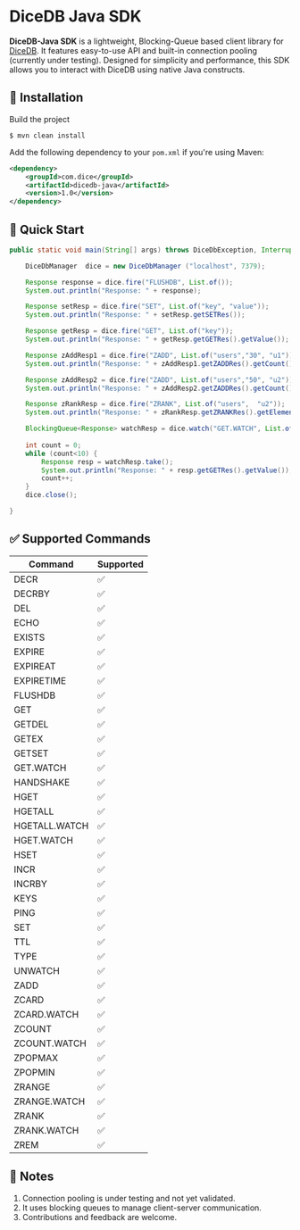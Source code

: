 # DiceDB Java SDK

**DiceDB-Java SDK** is a lightweight, Blocking-Queue based client library for [DiceDB](https://github.com/DiceDb/dice). 
It features easy-to-use API and built-in connection pooling (currently under testing). 
Designed for simplicity and performance, this SDK allows you to interact with DiceDB using native Java constructs.


## 🔧 Installation

Build the project
```shell
$ mvn clean install
```

Add the following dependency to your `pom.xml` if you're using Maven:

```xml
<dependency>
    <groupId>com.dice</groupId>
    <artifactId>dicedb-java</artifactId>
    <version>1.0</version>
</dependency>
```

## 🚀 Quick Start
```java
public static void main(String[] args) throws DiceDbException, InterruptedException {

    DiceDbManager  dice = new DiceDbManager ("localhost", 7379);

    Response response = dice.fire("FLUSHDB", List.of());
    System.out.println("Response: " + response);

    Response setResp = dice.fire("SET", List.of("key", "value"));
    System.out.println("Response: " + setResp.getSETRes());

    Response getResp = dice.fire("GET", List.of("key"));
    System.out.println("Response: " + getResp.getGETRes().getValue());

    Response zAddResp1 = dice.fire("ZADD", List.of("users","30", "u1"));
    System.out.println("Response: " + zAddResp1.getZADDRes().getCount());

    Response zAddResp2 = dice.fire("ZADD", List.of("users","50", "u2"));
    System.out.println("Response: " + zAddResp2.getZADDRes().getCount());

    Response zRankResp = dice.fire("ZRANK", List.of("users",  "u2"));
    System.out.println("Response: " + zRankResp.getZRANKRes().getElement());

    BlockingQueue<Response> watchResp = dice.watch("GET.WATCH", List.of("key"));
    
    int count = 0;
    while (count<10) {
        Response resp = watchResp.take();
        System.out.println("Response: " + resp.getGETRes().getValue());
        count++;
    }
    dice.close();

}
```

## ✅ Supported Commands
| Command       | Supported |
| ------------- | --------- |
| DECR          | ✅         |
| DECRBY        | ✅         |
| DEL           | ✅         |
| ECHO          | ✅         |
| EXISTS        | ✅         |
| EXPIRE        | ✅         |
| EXPIREAT      | ✅         |
| EXPIRETIME    | ✅         |
| FLUSHDB       | ✅         |
| GET           | ✅         |
| GETDEL        | ✅         |
| GETEX         | ✅         |
| GETSET        | ✅         |
| GET.WATCH     | ✅         |
| HANDSHAKE     | ✅         |
| HGET          | ✅         |
| HGETALL       | ✅         |
| HGETALL.WATCH | ✅         |
| HGET.WATCH    | ✅         |
| HSET          | ✅         |
| INCR          | ✅         |
| INCRBY        | ✅         |
| KEYS          | ✅         |
| PING          | ✅         |
| SET           | ✅         |
| TTL           | ✅         |
| TYPE          | ✅         |
| UNWATCH       | ✅         |
| ZADD          | ✅         |
| ZCARD         | ✅         |
| ZCARD.WATCH   | ✅         |
| ZCOUNT        | ✅         |
| ZCOUNT.WATCH  | ✅         |
| ZPOPMAX       | ✅         |
| ZPOPMIN       | ✅         |
| ZRANGE        | ✅         |
| ZRANGE.WATCH  | ✅         |
| ZRANK         | ✅         |
| ZRANK.WATCH   | ✅         |
| ZREM          | ✅         |

## 📌 Notes
1. Connection pooling is under testing and not yet validated. 
2. It uses blocking queues to manage client-server communication. 
3. Contributions and feedback are welcome.